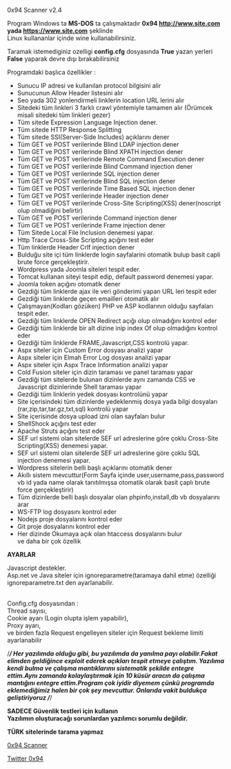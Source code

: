 0x94 Scanner v2.4

Program Windows ta <b>MS-DOS</b> ta çalışmaktadır <b>0x94 http://www.site.com yada https://www.site.com</b> şeklinde<br>
Linux kullananlar içinde wine kullanabilirsiniz.

Taramak istemediginiz ozelligi <b>config.cfg</b> dosyasında  <b>True</b> yazan yerleri <b>False</b> yaparak devre dışı bırakabilirsiniz

Programdaki başlıca özellikler : 
- Sunucu IP adresi ve kullanılan protocol bilgisini alir<br>
- Sunucunun Allow Header listesini alır<br>
- Seo  yada 302 yonlendirmeli linklerin location URL lerini alır<br>
- Sitedeki tüm linkleri 3 farklı crawl yöntemiyle tamamen alır (Örümcek misali sitedeki tüm linkleri gezer)<br>
- Tüm sitede Expression Language Injection dener.<br>
- Tüm sitede HTTP Response Splitting<br>
- Tüm sitede SSI(Server-Side Includes) açıklarını dener<br>
- Tüm GET ve POST verilerinde Blind LDAP injection dener<br>
- Tüm GET ve POST verilerinde Blind XPATH injection dener<br>
- Tüm GET ve POST verilerinde Remote Command Execution dener<br>
- Tüm GET ve POST verilerinde Blind Command injection dener<br>
- Tüm GET ve POST verilerinde SQL injection dener<br>
- Tüm GET ve POST verilerinde Blind SQL injection dener<br>
- Tüm GET ve POST verilerinde Time Based SQL injection dener<br>
- Tüm GET ve POST verilerinde Header injection dener<br>
- Tüm GET ve POST verilerinde Cross-Site Scripting(XSS) dener(noscript olup olmadiğini belirtir)<br>
- Tüm GET ve POST verilerinde Command injection dener<br>
- Tüm GET ve POST verilerinde Frame injection dener<br>
- Tüm Sitede Local File Inclusion denemesi yapar.<br>
- Http Trace Cross-Site Scripting açığını test eder<br>
- Tüm linklerde Header Crlf injection dener<br>
- Bulduğu site içi tüm linklerde login sayfalarini otomatik bulup basit capli brute force gerçekleştirir.<br>
- Wordpress yada Joomla siteleri tespit eder.<br>
- Tomcat kullanan siteyi tespit edip, default password denemesi yapar.<br>
- Joomla token açığını otomatik dener<br>
- Gezdiği tüm linklerde ajax ile veri gönderimi yapan URL leri tespit eder<br>
- Gezdiği tüm linklerde geçen emailleri otomatik alır<br>
- Çalışmayan(Kodları gözüken) PHP ve ASP kodlarının olduğu sayfaları tespit eder.<br>
- Gezdiği tüm linklerde OPEN Redirect açığı olup olmadığını kontrol eder<br>
- Gezdiği tüm linklerde bir alt dizine inip index Of olup olmadığını kontrol eder<br>
- Gezdiği tüm linklerde FRAME,Javascript,CSS kontrolü yapar.<br>
- Aspx siteler için Custom Error dosyası analizi yapar<br>
- Aspx siteler için Elmah Error Log  dosyası analizi yapar<br>
- Aspx siteler için Aspx Trace Information analizi yapar<br>
- Cold Fusion siteler için dizin taraması ve panel taraması yapar<br>
- Gezdiği tüm sitelerde bulunan dizinlerde aynı zamanda CSS ve Javascript dizinlerinde Shell taraması yapar <br>
- Gezdiği tüm linklerin yedek dosyası kontrolünü yapar<br>
- Site içerisindeki tüm dizinlerde yedeklenmiş dosya yada bilgi dosyaları (rar,zip,tar,tar.gz,txt,sql) kontrolü yapar<br>
- Site içerisinde dosya upload izni olan sayfaları bulur<br>
- ShellShock açığını test eder<br>
- Apache Struts açığını test eder<br>
- SEF url sistemi olan sitelerde SEF url adreslerine göre çoklu Cross-Site Scripting(XSS) denemesi yapar.<br>
- SEF url sistemi olan sitelerde SEF url adreslerine göre çoklu SQL injection denemesi yapar.<br>
- Wordpress sitelerin belli başlı açıklarını otomatik dener<br>
- Akıllı sistem mevcuttur(Form Sayfa içinde user,username,pass,password vb id yada name olarak tanıtılmışsa otomatik olarak basit çaplı brute force gerçekleştirir)<br>
- Tüm dizinlerde belli başlı dosyalar olan phpinfo,install,db vb dosyalarını arar<br>
- WS-FTP log dosyasını kontrol eder<br>
- Nodejs proje dosyalarını kontrol eder<br>
- Git proje dosyalarını kontrol eder<br>
- Her dizinde Okumaya açık olan htaccess dosyalarını bulur<br>
ve daha bir çok özellik<br>


<b>AYARLAR</b>

Javascript destekler.<br>
Asp.net ve Java siteler için ignoreparametre(taramaya dahil etme) özelliği ignoreparametre.txt den ayarlanabilir.<br>

<br>Config.cfg dosyasından : </b><br>
Thread sayısı,<br>
Cookie ayarı (Login olupta işlem yapabilir),<br>
Proxy ayarı,<br>
ve birden fazla Request engelleyen siteler için Request bekleme limiti ayarlanabilir<br>

/*****/ 
Her yazılımda olduğu gibi, bu yazılımda da yanılma payı olabilir.Fakat elimden geldiğince exploit ederek açıkları tespit etmeye çalıştım.
Yazılıma kendi bulma ve çalışma mantıklarımı sistematik şekilde entegre ettim.Aynı zamanda kolaylaştırmak için 10 küsür aracın da çalışma mantığını entegre ettim.Program çok iyidir diyemem çünkü programda eklemediğimiz halen bir çok şey mevcuttur. 
Onlarıda vakit buldukça geliştiriyoruz /*****/

<b>SADECE Güvenlik testleri için kullanın</b><br>
<b>Yazılımın oluşturacağı sorunlardan yazılımcı sorumlu değildir.</b>

<b>TÜRK sitelerinde tarama yapmaz</b>

<a href="https://github.com/antichown/0x94scanner">0x94 Scanner</a>

<a href="https://twitter.com/0x94">Twitter 0x94</a>
